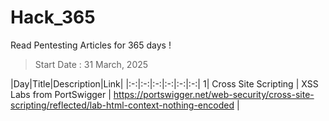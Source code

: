 # Hack_365
Read Pentesting Articles for 365 days !

> Start Date : 31 March, 2025

|Day|Title|Description|Link|
|:-:|:-:|:-:|:-:|:-:|:-:|
1| Cross Site Scripting | XSS Labs from PortSwigger | https://portswigger.net/web-security/cross-site-scripting/reflected/lab-html-context-nothing-encoded | 
